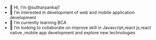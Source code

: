 - 👋 Hi, I’m @sutharpankaj1
- 👀 I’m interested in development of web and mobile application development
- 🌱 I’m currently learning BCA
- 💞️ I’m looking to collaborate on improve skill in Javascript,react js,react native ,mobile app development and explore new technologies

<!---
sutharpankaj1/sutharpankaj1 is a ✨ special ✨ repository because its `README.md` (this file) appears on your GitHub profile.
You can click the Preview link to take a look at your changes.
--->
